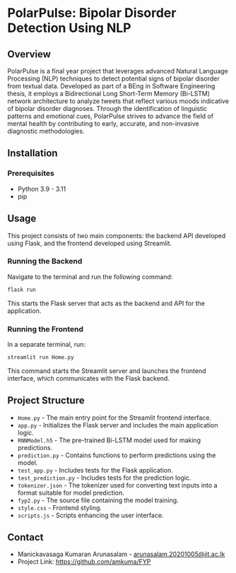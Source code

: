 # PolarPulse: Bipolar Disorder Detection Using NLP

## Overview
PolarPulse is a final year project that leverages advanced Natural Language Processing (NLP) techniques to detect potential signs of bipolar disorder from textual data. Developed as part of a BEng in Software Engineering thesis, it employs a Bidirectional Long Short-Term Memory (Bi-LSTM) network architecture to analyze tweets that reflect various moods indicative of bipolar disorder diagnoses. Through the identification of linguistic patterns and emotional cues, PolarPulse strives to advance the field of mental health by contributing to early, accurate, and non-invasive diagnostic methodologies.


## Installation

### Prerequisites
- Python 3.9 - 3.11
- pip


## Usage

This project consists of two main components: the backend API developed using Flask, and the frontend developed using Streamlit.

### Running the Backend
Navigate to the terminal and run the following command:
```bash
flask run
```
This starts the Flask server that acts as the backend and API for the application.

### Running the Frontend
In a separate terminal, run:
```bash
streamlit run Home.py
```
This command starts the Streamlit server and launches the frontend interface, which communicates with the Flask backend.


## Project Structure
- `Home.py` - The main entry point for the Streamlit frontend interface.
- `app.py` - Initializes the Flask server and includes the main application logic.
- `RNNModel.h5` - The pre-trained Bi-LSTM model used for making predictions.
- `prediction.py` - Contains functions to perform predictions using the model.
- `test_app.py` - Includes tests for the Flask application.
- `test_prediction.py` - Includes tests for the prediction logic.
- `tokenizer.json` - The tokenizer used for converting text inputs into a format suitable for model prediction.
- `fyp2.py` - The source file containing the model training.
- `style.css` - Frontend styling.
- `scripts.js` - Scripts enhancing the user interface.


## Contact
- Manickavasaga Kumaran Arunasalam - arunasalam.20201005@iit.ac.lk
- Project Link: https://github.com/amkuma/FYP

